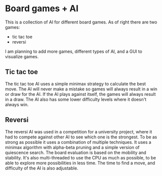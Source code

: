 # Board games + AI

This is a collection of AI for different board games. As of right there are two games:

- tic tac toe
- reversi

I am planning to add more games, different types of AI, and a GUI to visualize games. 

## Tic tac toe

The tic tac toe AI uses a simple minimax strategy to calculate the best move. The AI will never make a mistake so games will always result in a win or draw for the AI. If the AI plays against itself, the games will always result in a draw. The AI also has some lower difficulty levels where it doesn't always win.

## Reversi 

The reversi AI was used in a competition for a university project, where it had to compete against other AI to see which one is the strongest. To be as strong as possible it uses a combination of multiple techniques. It uses a minimax algorithm with alpha-beta pruning and a simple version of quiescence search. The board evaluation is based on the mobility and stability. It's also multi-threaded to use the CPU as much as possible, to be able to explore more possibilities in less time. The time to find a move, and difficulty of the AI is also adjustable.